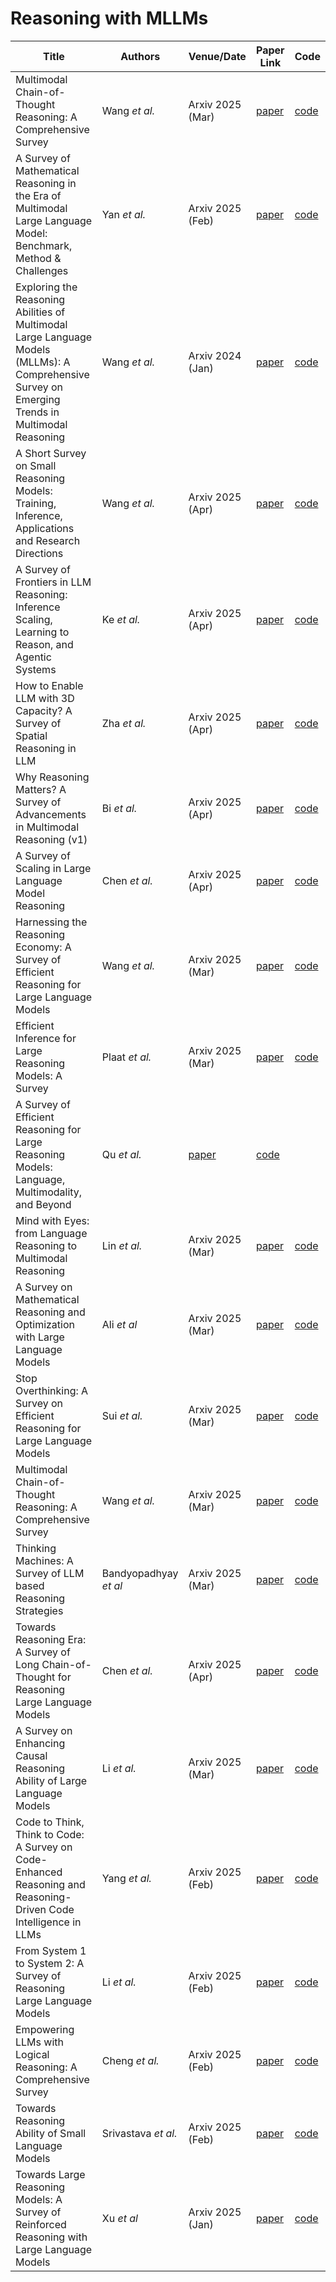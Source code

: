 
# Reasoning with MLLMs

| Title   | Authors       | Venue/Date       | Paper Link   | Code                                         |
---------------------------------------------------------------------------------------------------|---------------|------------------|----------------------------------------------|----------------------------------------------|
| Multimodal Chain-of-Thought Reasoning: A Comprehensive Survey | Wang *et al.* | Arxiv 2025 (Mar) | [paper](https://arxiv.org/pdf/2503.12605) | [code](https://github.com/yaotingwangofficial/Awesome-MCoT) | 
| A Survey of Mathematical Reasoning in the Era of Multimodal Large Language Model: Benchmark, Method & Challenges | Yan *et al.* | Arxiv 2025 (Feb) | [paper](https://arxiv.org/pdf/2412.11936) | [code]() |
| Exploring the Reasoning Abilities of Multimodal Large Language Models (MLLMs): A Comprehensive Survey on Emerging Trends in Multimodal Reasoning | Wang *et al.* | Arxiv 2024 (Jan) | [paper](https://arxiv.org/pdf/2401.06805) | [code]() | 
| A Short Survey on Small Reasoning Models: Training, Inference, Applications and Research Directions | Wang *et al.* | Arxiv 2025 (Apr) | [paper](https://arxiv.org/pdf/2504.09100) | [code]() | 
| A Survey of Frontiers in LLM Reasoning: Inference Scaling, Learning to Reason, and Agentic Systems | Ke *et al.* | Arxiv 2025 (Apr) | [paper](https://arxiv.org/pdf/2504.09037) | [code]() | 
| How to Enable LLM with 3D Capacity? A Survey of Spatial Reasoning in LLM | Zha *et al.* | Arxiv 2025 (Apr) | [paper](https://arxiv.org/pdf/2504.05786) | [code]() | 
| Why Reasoning Matters? A Survey of Advancements in Multimodal Reasoning (v1) | Bi *et al.* | Arxiv 2025 (Apr) | [paper](https://arxiv.org/pdf/2504.03151) | [code]() |
| A Survey of Scaling in Large Language Model Reasoning | Chen *et al.* | Arxiv 2025 (Apr) | [paper](https://arxiv.org/pdf/2504.02181) | [code]() | 
| Harnessing the Reasoning Economy: A Survey of Efficient Reasoning for Large Language Models | Wang *et al.* | Arxiv 2025 (Mar) | [paper](https://arxiv.org/pdf/2503.24377) | [code](https://github.com/DevoAllen/Awesome-Reasoning-Economy-Papers) |   
| Efficient Inference for Large Reasoning Models: A Survey | Plaat *et al.* | Arxiv 2025 (Mar) | [paper](https://arxiv.org/pdf/2503.23077) | [code]() | 
| A Survey of Efficient Reasoning for Large Reasoning Models: Language, Multimodality, and Beyond | Qu *et al.* | [paper](https://arxiv.org/pdf/2503.21614) | [code](https://github.com/XiaoYee/Awesome_Efficient_LRM_Reasoning) | 
| Mind with Eyes: from Language Reasoning to Multimodal Reasoning | Lin *et al.* | Arxiv 2025 (Mar) | [paper](https://arxiv.org/pdf/2503.18071) | [code]() | 
| A Survey on Mathematical Reasoning and Optimization with Large Language Models | Ali *et al* | Arxiv 2025 (Mar) | [paper](https://arxiv.org/pdf/2503.17726) | [code]() |
| Stop Overthinking: A Survey on Efficient Reasoning for Large Language Models | Sui *et al.* | Arxiv 2025 (Mar) |[paper](https://arxiv.org/pdf/2503.16419) | [code](https://github.com/Eclipsess/Awesome-Efficient-Reasoning-LLMs) | 
| Multimodal Chain-of-Thought Reasoning: A Comprehensive Survey | Wang *et al.* |  Arxiv 2025 (Mar) | [paper](https://arxiv.org/pdf/2503.12605) | [code]() | 
| Thinking Machines: A Survey of LLM based Reasoning Strategies | Bandyopadhyay *et al* |  Arxiv 2025 (Mar) | [paper](https://arxiv.org/pdf/2503.10814) | [code]() | 
| Towards Reasoning Era: A Survey of Long Chain-of-Thought for Reasoning Large Language Models | Chen *et al.* | Arxiv 2025 (Apr) | [paper](https://arxiv.org/pdf/2503.09567) | [code]() | 
| A Survey on Enhancing Causal Reasoning Ability of Large Language Models | Li *et al.* |  Arxiv 2025 (Mar) | [paper](https://arxiv.org/pdf/2503.09326) | [code]() | 
| Code to Think, Think to Code: A Survey on Code-Enhanced Reasoning and Reasoning-Driven Code Intelligence in LLMs | Yang *et al.* | Arxiv 2025 (Feb) |  [paper](https://arxiv.org/pdf/2502.19411) | [code]() | 
| From System 1 to System 2: A Survey of Reasoning Large Language Models | Li *et al.* |  Arxiv 2025 (Feb) | [paper](https://arxiv.org/pdf/2502.17419) | [code]() | 
| Empowering LLMs with Logical Reasoning: A Comprehensive Survey | Cheng *et al.* |  Arxiv 2025 (Feb) | [paper](https://arxiv.org/pdf/2502.15652) | [code]() | 
| Towards Reasoning Ability of Small Language Models | Srivastava *et al.* |  Arxiv 2025 (Feb) | [paper](https://arxiv.org/pdf/2502.11569) | [code]() |
| Towards Large Reasoning Models: A Survey of Reinforced Reasoning with Large Language Models | Xu *et al* |  Arxiv 2025 (Jan) | [paper](https://arxiv.org/pdf/2501.09686) | [code]() | 
